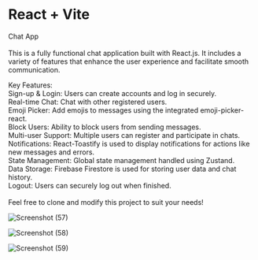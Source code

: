 # React + Vite

Chat App <br>  <br>
This is a fully functional chat application built with React.js. It includes a variety of features that enhance the user experience and facilitate smooth communication. <br>

Key Features:  <br>
Sign-up & Login: Users can create accounts and log in securely.  <br>
Real-time Chat: Chat with other registered users. <br>
Emoji Picker: Add emojis to messages using the integrated emoji-picker-react. <br>
Block Users: Ability to block users from sending messages. <br>
Multi-user Support: Multiple users can register and participate in chats. <br>
Notifications: React-Toastify is used to display notifications for actions like new messages and errors. <br>
State Management: Global state management handled using Zustand. <br>
Data Storage: Firebase Firestore is used for storing user data and chat history. <br>
Logout: Users can securely log out when finished. <br>  <br>
Feel free to clone and modify this project to suit your needs! <br> 

![Screenshot (57)](https://github.com/user-attachments/assets/b7a9757d-5e7f-4d04-8bd2-f6a7ae438e04)

![Screenshot (58)](https://github.com/user-attachments/assets/f4023868-ea44-4488-960f-8d2697080249)

![Screenshot (59)](https://github.com/user-attachments/assets/15b771fc-0e25-4eb6-9899-ab6b9ff8f827)
